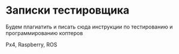 # Записки тестировщика

Будем плагиатить и писать сюда инструкции по тестированию и программированию коптеров

Px4, Raspberry, ROS

